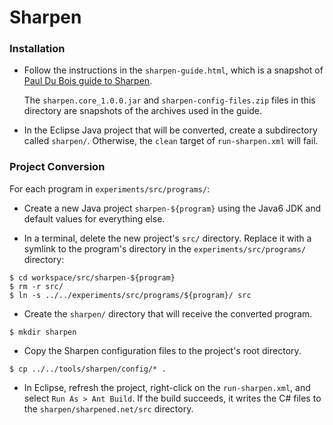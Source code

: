 Sharpen
=======

### Installation

* Follow the instructions in the `sharpen-guide.html`, which is a
  snapshot of
  [Paul Du Bois guide to Sharpen](http://pauldb.tumblr.com/post/14916717048/a-guide-to-sharpen-a-great-tool-for-converting-java).
  
  The `sharpen.core_1.0.0.jar` and `sharpen-config-files.zip` files in
  this directory are snapshots of the archives used in the guide.
  
* In the Eclipse Java project that will be converted, create a
  subdirectory called `sharpen/`.  Otherwise, the `clean` target of
  `run-sharpen.xml` will fail.


### Project Conversion

For each program in `experiments/src/programs/`:

* Create a new Java project `sharpen-${program}` using the Java6 JDK
  and default values for everything else.

* In a terminal, delete the new project's `src/` directory.  Replace
  it with a symlink to the program's directory in the
  `experiments/src/programs/` directory:
  
~~~~
$ cd workspace/src/sharpen-${program}
$ rm -r src/
$ ln -s ../../experiments/src/programs/${program}/ src
~~~~

* Create the `sharpen/` directory that will receive the converted
  program.
  
~~~~
$ mkdir sharpen
~~~~

* Copy the Sharpen configuration files to the project's root
  directory.
  
~~~~
$ cp ../../tools/sharpen/config/* .
~~~~

* In Eclipse, refresh the project, right-click on the
  `run-sharpen.xml`, and select `Run As > Ant Build`.  If the build
  succeeds, it writes the C# files to the `sharpen/sharpened.net/src`
  directory.

